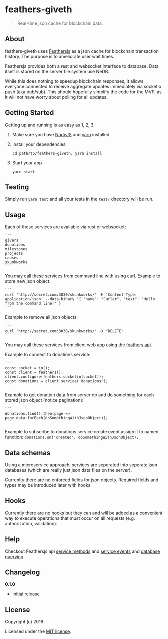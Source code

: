 # feathers-giveth

> Real-time json cache for blockchain data.

## About

feathers-giveth uses [Feathersjs](http://feathersjs.com) as a json cache for blockchain transaction history.  The purpose is to ameliorate user wait times.  

Feathersjs provides both a rest and websocket interface to database.  Data itself is stored on the server file system use NeDB.  

While this does nothing to speedup blockchain responses, it allows everyone connected to receive aggregate updates immediately via socketio push (aka pub/sub).  This should hopefully simplify the code for the MVP, as it will not have worry about polling for all updates.

## Getting Started

Getting up and running is as easy as 1, 2, 3.

1. Make sure you have [NodeJS](https://nodejs.org/) and [yarn](https://www.yarnpkg.com/) installed.
2. Install your dependencies

    ```
    cd path/to/feathers-giveth; yarn install
    ```

3. Start your app

    ```
    yarn start
    ```

## Testing

Simply run `yarn test` and all your tests in the `test/` directory will be run.

## Usage

Each of these services are available via rest or websocket:

    ```
    givers
    donations
    milestones
    projects
    causes
    skunkworks
    ```

You may call these services from command line with using curl.
Example to store new json object:

    ```
    curl 'http://secret.com:3030/skunkworks/' -H 'Content-Type: application/json' --data-binary '{ "name": "Curler", "text": "Hello from the command line!" }'
    ```

Example to remove all json objects:

    ```
    curl 'http://secret.com:3030/skunkworks/' -X "DELETE"
    ```

You may call these services from client web app using the  [feathers api](https://docs.feathersjs.com/api/databases/common.html#service-methods).

Example to connect to donations service:

    ```
    const socket = io();
    const client = feathers();
    client.configure(feathers.socketio(socket));
    const donations = client.service('donations');
    ```

Example to get donation data from server db and do something for each stored json object (notice pagination):

    ```
    donations.find().then(page => page.data.forEach(doSomethingWithJsonObject));
    ```

Example to subscribe to donations service create event assign it to named function:
    ```
    donations.on('created', doSomethingWithJsonObject);
    ```

## Data schemas

Using a microservice approach, services are seperated into seperate json databases (which are really just json data files on the server).

Currenlty there are no enforced fields for json objects.  Required fields and types may be introduced later with hooks.

## Hooks
Currently there are no [hooks](https://docs.feathersjs.com/api/hooks.html) but they can and will be added as a convenient way to execute operations that must occur on all requests (e.g. authorization, validation).



## Help

Checkout Feathersjs api [service methods](https://docs.feathersjs.com/api/databases/common.html#service-methods) and [service events](https://docs.feathersjs.com/api/events.html#service-events) and [database querying](https://docs.feathersjs.com/api/databases/querying.html).


## Changelog

__0.1.0__

- Initial release

## License

Copyright (c) 2016

Licensed under the [MIT license](LICENSE).
